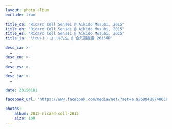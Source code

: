 ```yaml
---
layout: photo_album
exclude: true

title_ca: "Ricard Coll Sensei @ Aikido Musubi, 2015"
title_en: "Ricard Coll Sensei @ Aikido Musubi, 2015"
title_es: "Ricard Coll Sensei @ Aikido Musubi, 2015"
title_ja: "リカルド・コール先生 @ 合気道産靈 2015年"

desc_ca: >-
  …
desc_en: >-
  …
desc_es: >-
  …
desc_ja: >-
  …

date: 20150101

facebook_url: "https://www.facebook.com/media/set/?set=a.926884887406382"

photos:
    album: 2015-ricard-coll-2015
    size: 100
---
```


